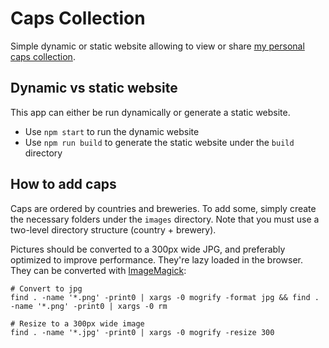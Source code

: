 # Caps Collection

Simple dynamic or static website allowing to view or share [my personal caps collection](https://michaelscaps.com).

## Dynamic vs static website

This app can either be run dynamically or generate a static website.
- Use `npm start` to run the dynamic website
- Use `npm run build` to generate the static website under the `build` directory

## How to add caps

Caps are ordered by countries and breweries. To add some, simply create the necessary folders under the `images` directory. Note that you must use a two-level directory structure (country + brewery).

Pictures should be converted to a 300px wide JPG, and preferably optimized to improve performance. They're lazy loaded in the browser. They can be converted with [ImageMagick](https://imagemagick.org/script/mogrify.php):

```
# Convert to jpg
find . -name '*.png' -print0 | xargs -0 mogrify -format jpg && find . -name '*.png' -print0 | xargs -0 rm

# Resize to a 300px wide image
find . -name '*.jpg' -print0 | xargs -0 mogrify -resize 300
```
